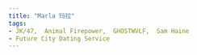 ```yaml
---
title: "Marla 玛拉"
tags:
- JK/47,  Animal Firepower,  GHOSTWVLF,  Sam Haine
- Future City Dating Service
---
```

